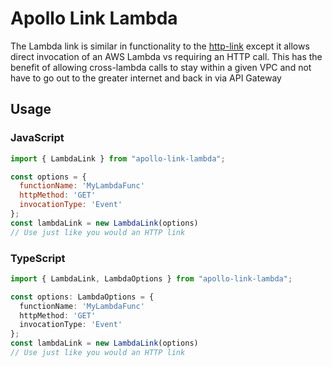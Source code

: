 # Apollo Link Lambda

The Lambda link is similar in functionality to the [http-link](https://github.com/apollographql/apollo-link/tree/master/packages/apollo-link-http) except it allows direct invocation of an AWS Lambda vs requiring an HTTP call. This has the benefit of allowing cross-lambda calls to stay within a given VPC and not have to go out to the greater internet and back in via API Gateway

## Usage

### JavaScript

```javascript
import { LambdaLink } from "apollo-link-lambda";

const options = {
  functionName: 'MyLambdaFunc'
  httpMethod: 'GET'
  invocationType: 'Event'
};
const lambdaLink = new LambdaLink(options)
// Use just like you would an HTTP link
```

### TypeScript

```typescript
import { LambdaLink, LambdaOptions } from "apollo-link-lambda";

const options: LambdaOptions = {
  functionName: 'MyLambdaFunc'
  httpMethod: 'GET'
  invocationType: 'Event'
};
const lambdaLink = new LambdaLink(options)
// Use just like you would an HTTP link
```
